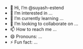 - 👋 Hi, I’m @suyash-estend
- 👀 I’m interested in ...
- 🌱 I’m currently learning ...
- 💞️ I’m looking to collaborate on ...
- 📫 How to reach me ...
- 😄 Pronouns: ...
- ⚡ Fun fact: ...

<!---
suyash-estend/suyash-estend is a ✨ special ✨ repository because its `README.md` (this file) appears on your GitHub profile.
You can click the Preview link to take a look at your changes.
--->
